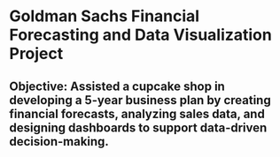 # Goldman Sachs Financial Forecasting and Data Visualization Project
## Objective: Assisted a cupcake shop in developing a 5-year business plan by creating financial forecasts, analyzing sales data, and designing dashboards to support data-driven decision-making.
